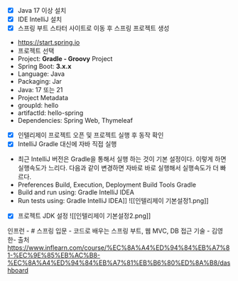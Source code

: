 - [x] Java 17 이상 설치 
- [x] IDE IntelliJ 설치 
- [x] 스프링 부트 스타터 사이트로 이동 후 스프링 프로젝트 생성
- https://start.spring.io
- 프로젝트 선택
- Project: **Gradle - Groovy** Project
- Spring Boot: **3.x.x**
- Language: Java
- Packaging: Jar
- Java: 17 또는 21
- Project Metadata
- groupId: hello
- artifactId: hello-spring
- Dependencies: Spring Web, Thymeleaf
- [x] 인텔리제이 프로젝트 오픈 및 프로젝트 실행 후 동작 확인 
- [x] IntelliJ Gradle 대신에 자바 직접 실행
- 최근 IntelliJ 버전은 Gradle을 통해서 실행 하는 것이 기본 설정이다. 이렇게 하면 실행속도가 느리다. 다음과 같이 변경하면 자바로 바로 실행해서 실행속도가 더 빠르다.
- Preferences Build, Execution, Deployment Build Tools Gradle
- Build and run using: Gradle IntelliJ IDEA
- Run tests using: Gradle IntelliJ IDEA]]
![[인텔리제이 기본설정1.png]]
- [x] 프로젝트 JDK 설정
![[인텔리제이 기본설정2.png]]


인프런 - # 스프링 입문 - 코드로 배우는 스프링 부트, 웹 MVC, DB 접근 기술 - 김영한- 출처 
https://www.inflearn.com/course/%EC%8A%A4%ED%94%84%EB%A7%81-%EC%9E%85%EB%AC%B8-%EC%8A%A4%ED%94%84%EB%A7%81%EB%B6%80%ED%8A%B8/dashboard
